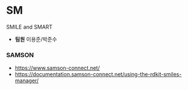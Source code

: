 # SM
SMILE and SMART

* **팀원** 이용준/박준수 

### SAMSON
* https://www.samson-connect.net/
* https://documentation.samson-connect.net/using-the-rdkit-smiles-manager/
